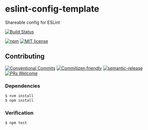 # eslint-config-template

Shareable config for ESLint

<!-- status badges -->
[![Build Status][ci-badge]][ci-link]

<!-- consumer badges -->
[![npm][npm-badge]][npm-link]
[![MIT license][license-badge]][license-link]

## Contributing

<!-- contribution badges -->
[![Conventional Commits][commit-convention-badge]][commit-convention-link]
[![Commitizen friendly][commitizen-badge]][commitizen-link]
[![semantic-release][semantic-release-badge]][semantic-release-link]
[![PRs Welcome][PRs-badge]][PRs-link]

### Dependencies

```sh
$ nvm install
$ npm install
```

### Verification

```sh
$ npm test
```

[npm-link]: https://www.npmjs.com/package/@form8ion/eslint-config-template
[npm-badge]: https://img.shields.io/npm/v/@form8ion/eslint-config-template.svg
[license-link]: LICENSE
[license-badge]: https://img.shields.io/github/license/form8ion/eslint-config-template.svg
[ci-link]: https://travis-ci.com/form8ion/eslint-config-template
[ci-badge]: https://img.shields.io/travis/com/form8ion/eslint-config-template/master.svg
[commit-convention-link]: https://conventionalcommits.org
[commit-convention-badge]: https://img.shields.io/badge/Conventional%20Commits-1.0.0-yellow.svg
[commitizen-link]: http://commitizen.github.io/cz-cli/
[commitizen-badge]: https://img.shields.io/badge/commitizen-friendly-brightgreen.svg
[semantic-release-link]: https://github.com/semantic-release/semantic-release
[semantic-release-badge]: https://img.shields.io/badge/%20%20%F0%9F%93%A6%F0%9F%9A%80-semantic--release-e10079.svg
[PRs-link]: http://makeapullrequest.com
[PRs-badge]: https://img.shields.io/badge/PRs-welcome-brightgreen.svg
